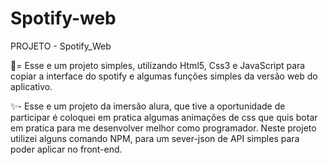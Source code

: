 ﻿# Spotify-web

PROJETO - Spotify_Web

🎃= Esse e um projeto simples, utilizando Html5, Css3 e JavaScript para copiar a interface do spotify e algumas funções simples da versão web do aplicativo.

✨- Esse e um projeto da imersão alura, que tive a oportunidade de participar é coloquei em pratica algumas animações de css que quis botar em pratica para me desenvolver melhor como programador. Neste projeto utilizei alguns comando NPM, para um sever-json de API simples para poder aplicar no front-end.

